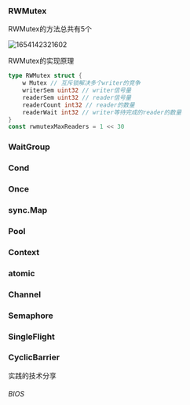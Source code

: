 ### RWMutex

RWMutex的方法总共有5个

![1654142321602](C:\Users\gzx\AppData\Roaming\Typora\typora-user-images\1654142321602.png)

RWMutex的实现原理

```go
type RWMutex struct {
	w Mutex // 互斥锁解决多个writer的竞争
	writerSem uint32 // writer信号量
	readerSem uint32 // reader信号量
	readerCount int32 // reader的数量
	readerWait int32 // writer等待完成的reader的数量
}
const rwmutexMaxReaders = 1 << 30
```









### WaitGroup

### Cond

### Once

### sync.Map

### Pool

### Context

### atomic

### Channel

### Semaphore

### SingleFlight

### CyclicBarrier









实践的技术分享

######  BIOS

